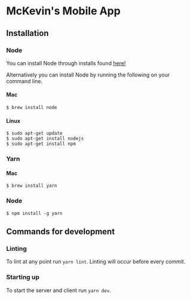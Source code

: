 # McKevin's Mobile App
## Installation

### Node
You can install Node through installs found [here!](https://nodejs.org/en/download/) 

Alternatively you can install Node by running the following on your command line.

#### Mac
```
$ brew install node
```

#### Linux
```
$ sudo apt-get update
$ sudo apt-get install nodejs
$ sudo apt-get install npm
```

### Yarn
#### Mac
```
$ brew install yarn
```

### Node
```
$ npm install -g yarn
```

## Commands for development

### Linting
To lint at any point run `yarn lint`. Linting will occur before every commit. 

### Starting up
To start the server and client run `yarn dev`.
